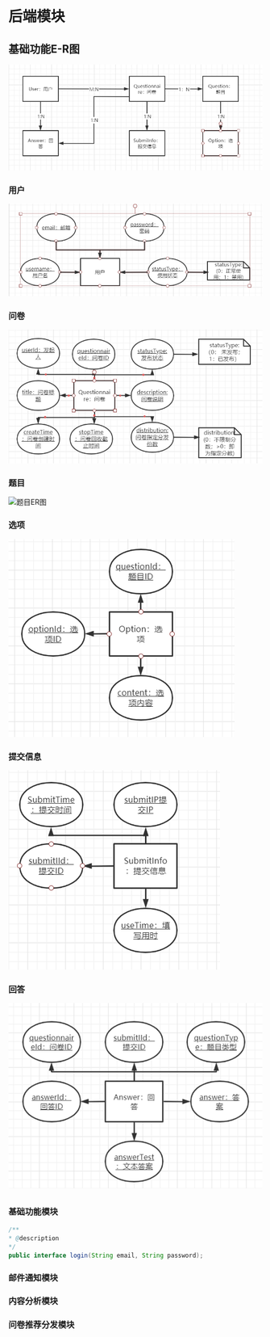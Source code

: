 # 后端模块

## 基础功能E-R图

![基础功能ER图](./Readme.assets/基础功能ER图.png)

### 用户

![用户E-R图](./Readme.assets/用户ER图.png)

### 问卷

![问卷ER图](./Readme.assets/问卷ER图.png)

### 题目

![题目ER图](./Readme.assets./题目ER图.png)

### 选项

![选项ER图](./Readme.assets/选项ER图.png)

###  提交信息

![提交信息ER图](./Readme.assets/提交信息ER图.png)

### 回答

![回答ER图](./Readme.assets/回答ER图.png)

## 

### 基础功能模块

```java
/**
* @description
*/
public interface login(String email, String password);
```



### 邮件通知模块

###  内容分析模块

### 问卷推荐分发模块